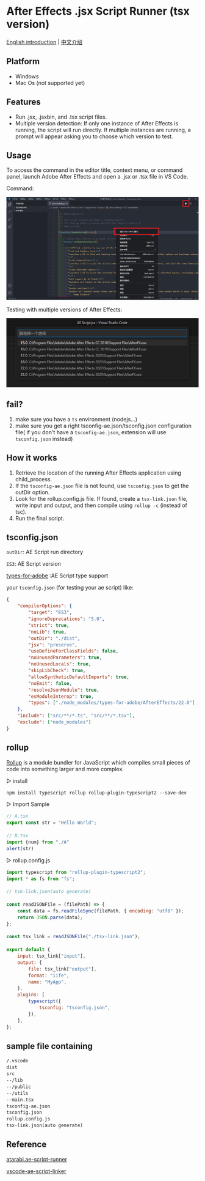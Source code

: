 # After Effects .jsx Script Runner (tsx version)

[English introduction](./README-ZH.md) | [中文介绍](./README-ZH.md)

## Platform

- Windows
- Mac Os (not supported yet)

## Features

- Run .jsx, .jsxbin, and .tsx script files.
- Multiple version detection: If only one instance of After Effects is running, the script will run directly. If multiple instances are running, a prompt will appear asking you to choose which version to test.

## Usage

To access the command in the editor title, context menu, or command panel, launch Adobe After Effects and open a .jsx or .tsx file in VS Code.

Command:

<div align=center><img src="./preview/pic.png" /></div>

Testing with multiple versions of After Effects:

<div align=center><img src="./preview/aes.png" /></div>

## fail?

1. make sure you have a `ts` environment (nodejs...)
2. make sure you get a right tsconfig-ae.json/tsconfig.json configuration file( if you don't have a `tsconfig-ae.json`, extension will use `tsconfig.json` instead)

## How it works

1. Retrieve the location of the running After Effects application using child_process.
2. If the `tsconfig-ae.json` file is not found, use `tsconfig.json` to get the outDir option.
3. Look for the rollup.config.js file. If found, create a `tsx-link.json` file, write input and output, and then compile using `rollup -c` (instead of tsc).
4. Run the final script.

## tsconfig.json

`outDir`: AE Script run directory

`ES3`: AE Script version

[types-for-adobe](https://github.com/aenhancers/Types-for-Adobe) :AE Script type support

your `tsconfig.json` (for testing your ae script) like:

```json
{
    "compilerOptions": {
        "target": "ES3",
        "ignoreDeprecations": "5.0",
        "strict": true,
        "noLib": true,
        "outDir": "./dist",
        "jsx": "preserve",
        "useDefineForClassFields": false,
        "noUnusedParameters": true,
        "noUnusedLocals": true,
        "skipLibCheck": true,
        "allowSyntheticDefaultImports": true,
        "noEmit": false,
        "resolveJsonModule": true,
        "esModuleInterop": true,
        "types": ["./node_modules/types-for-adobe/AfterEffects/22.0"]
    },
    "include": ["src/**/*.ts", "src/**/*.tsx"],
    "exclude": ["node_modules"]
}
```

## rollup

[Rollup](https://rollupjs.org/introduction/) is a module bundler for JavaScript which compiles small pieces of code into something larger and more complex.

▷ install

```txt
npm install typescript rollup rollup-plugin-typescript2 --save-dev
```

▷  Import Sample

```typescript
// A.tsx
export const str = "Hello World";

// B.tsx
import {num} from "./A"
alert(str)
```

▷ rollup.config.js

```javascript
import typescript from "rollup-plugin-typescript2";
import * as fs from "fs";

// tsk-link.json(auto generate) 

const readJSONFile = (filePath) => {
    const data = fs.readFileSync(filePath, { encoding: "utf8" });
    return JSON.parse(data);
};

const tsx_link = readJSONFile("./tsx-link.json");

export default {
    input: tsx_link["input"],
    output: {
        file: tsx_link["output"],
        format: "iife",
        name: "MyApp",
    },
    plugins: [
        typescript({
            tsconfig: "tsconfig.json",
        }),
    ],
};
```

## sample file containing

```txt
/.vscode
dist
src
--/lib
--/public
--/utils
--main.tsx
tsconfig-ae.json
tsconfig.json
rollup.config.js
tsx-link.json(auto generate)
```

## Reference

[atarabi.ae-script-runner](https://marketplace.visualstudio.com/items?itemName=atarabi.ae-script-runner)

[vscode-ae-script-linker](https://github.com/zpfz/vscode-ae-script-linker)
